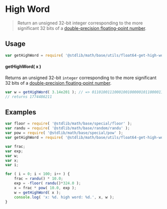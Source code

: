 High Word
===

> Return an unsigned 32-bit integer corresponding to the more significant 32 bits of a [double-precision floating-point number][ieee754].


<section class="usage">

## Usage

``` javascript
var getHighWord = require( '@stdlib/math/base/utils/float64-get-high-word' );
```

#### getHighWord( x )

Returns an unsigned 32-bit `integer` corresponding to the more significant 32 bits of a [double-precision floating-point number][ieee754].

``` javascript
var w = getHighWord( 3.14e201 ); // => 01101001110001001000001011000011
// returns 1774486211
```

<!-- </usage> -->


<section class="examples">

## Examples

``` javascript
var floor = require( '@stdlib/math/base/special/floor' );
var randu = require( '@stdlib/math/base/random/randu' );
var pow = require( '@stdlib/math/base/special/pow' );
var getHighWord = require( '@stdlib/math/base/utils/float64-get-high-word' );

var frac;
var exp;
var w;
var x;
var i;

for ( i = 0; i < 100; i++ ) {
    frac = randu() * 10.0;
    exp = -floor( randu()*324.0 );
    x = frac * pow( 10.0, exp );
    w = getHighWord( x );
    console.log( 'x: %d. high word: %d.', x, w );
}
```

<!-- </examples> -->


<section class="links">

[ieee754]: https://en.wikipedia.org/wiki/IEEE_754-1985

<!-- </links> -->
